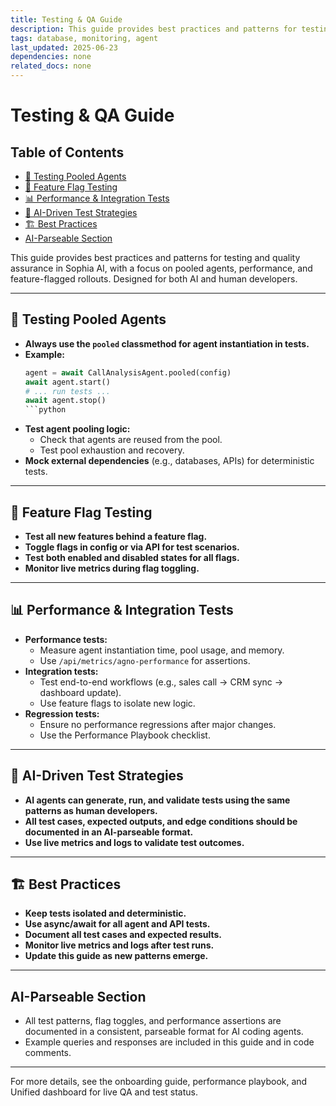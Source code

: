 ```yaml
---
title: Testing & QA Guide
description: This guide provides best practices and patterns for testing and quality assurance in Sophia AI, with a focus on pooled agents, performance, and feature-flagged rollouts. Designed for both AI and human developers. ---
tags: database, monitoring, agent
last_updated: 2025-06-23
dependencies: none
related_docs: none
---
```


# Testing & QA Guide


## Table of Contents

- [🧪 Testing Pooled Agents](#🧪-testing-pooled-agents)
- [🚦 Feature Flag Testing](#🚦-feature-flag-testing)
- [📊 Performance & Integration Tests](#📊-performance-&-integration-tests)
- [🤖 AI-Driven Test Strategies](#🤖-ai-driven-test-strategies)
- [🏗️ Best Practices](#🏗️-best-practices)
- [AI-Parseable Section](#ai-parseable-section)

This guide provides best practices and patterns for testing and quality assurance in Sophia AI, with a focus on pooled agents, performance, and feature-flagged rollouts. Designed for both AI and human developers.

---

## 🧪 Testing Pooled Agents
- **Always use the `pooled` classmethod for agent instantiation in tests.**
- **Example:**
  ```python
  agent = await CallAnalysisAgent.pooled(config)
  await agent.start()
  # ... run tests ...
  await agent.stop()
  ```python
- **Test agent pooling logic:**
  - Check that agents are reused from the pool.
  - Test pool exhaustion and recovery.
- **Mock external dependencies** (e.g., databases, APIs) for deterministic tests.

---

## 🚦 Feature Flag Testing
- **Test all new features behind a feature flag.**
- **Toggle flags in config or via API for test scenarios.**
- **Test both enabled and disabled states for all flags.**
- **Monitor live metrics during flag toggling.**

---

## 📊 Performance & Integration Tests
- **Performance tests:**
  - Measure agent instantiation time, pool usage, and memory.
  - Use `/api/metrics/agno-performance` for assertions.
- **Integration tests:**
  - Test end-to-end workflows (e.g., sales call → CRM sync → dashboard update).
  - Use feature flags to isolate new logic.
- **Regression tests:**
  - Ensure no performance regressions after major changes.
  - Use the Performance Playbook checklist.

---

## 🤖 AI-Driven Test Strategies
- **AI agents can generate, run, and validate tests using the same patterns as human developers.**
- **All test cases, expected outputs, and edge conditions should be documented in an AI-parseable format.**
- **Use live metrics and logs to validate test outcomes.**

---

## 🏗️ Best Practices
- **Keep tests isolated and deterministic.**
- **Use async/await for all agent and API tests.**
- **Document all test cases and expected results.**
- **Monitor live metrics and logs after test runs.**
- **Update this guide as new patterns emerge.**

---

## AI-Parseable Section
- All test patterns, flag toggles, and performance assertions are documented in a consistent, parseable format for AI coding agents.
- Example queries and responses are included in this guide and in code comments.

---

For more details, see the onboarding guide, performance playbook, and Unified dashboard for live QA and test status.
